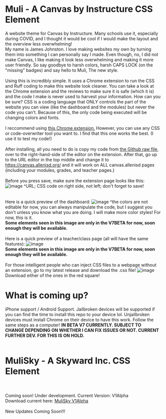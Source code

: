 # Muli - A Canvas by Instructure CSS Element

A website theme for Canvas by Instructure. Many schools use it, especially during COVID, and I thought it would be cool if I would make the layout and the overview less overwhelming!<br>
My name is James Johnston. I love making websites my own by turning them into something I can personally say I made. Even though, no, I did not make Canvas, I like making it look less overwhelming and making it more user friendly. So say goodbye to harsh colors, harsh CAPS LOCK (on the "missing" badges) and say hello to Muli, The new style.<br>
<br>
Using this is incredibly simple. It uses a Chrome extension to run the CSS and Ruff coding to make this website look cleaner. You can take a look at the Chrome extension and the reviews to make sure it is safe (which it is) and the code I make is never used to harvest your information. How can you be sure? CSS is a coding language that ONLY controls the part of the website you can view (like the dashboard and the modules) but never the code you can't. Because of this, the only code being executed will be changing colors and fonts.
<br>
<br>
I reccommend using <a href="https://chrome.google.com/webstore/detail/user-javascript-and-css/nbhcbdghjpllgmfilhnhkllmkecfmpld">this Chrome extension.</a> However, you can use any CSS or code-overwriter tool you want to. I find that this one works the best. (I use it to test my code!)
<br>
<br>
After installing, all you need to do is copy my code from <a href="https://raw.githubusercontent.com/jamesj503/Muli/main/Muli.V5">the Github raw file,</a> over to the right-hand-side of the editor on the extension. After that, go up to the URL editor in the top middle and change it to https://canvas.allenisd.org/ and it will work on ALL canvas.allenisd pages (including your modules, grades, and teacher pages.)
<br>
<br>
Before you press save, make sure the extension page looks like this:
![image](https://user-images.githubusercontent.com/70408059/115287475-f020d200-a115-11eb-81d1-0fc3a0753904.png)
^URL; CSS code on right side, not left; don't forget to save!
<br>
<br>
<br>
Here is a quick preview of the dashboard:
![image](https://user-images.githubusercontent.com/70408059/115287657-24948e00-a116-11eb-86bd-522d2ad83d25.png)
^the colors are not editable for now, you can always manipulate the code, but I suggest you don't unless you know what you are doing. I will make more color styles! For now, this is it. <br>
**Some elements seen in this image are only in the V7BETA for now, soon enough they will be available.**
<br>
<br>
Here is a quick preview of a teacher/class page (all will have the same features):
![image](https://user-images.githubusercontent.com/70408059/115288833-87d2f000-a117-11eb-8e7a-c248e50eadd2.png) <br>
**Some elements seen in this image are only in the V7BETA for now, soon enough they will be available.**
<br>
<br>
For those intelligent people who can inject CSS files to a webpage without an extension, go to my latest release and download the .css file!
![image](https://user-images.githubusercontent.com/70408059/115288551-2ad73a00-a117-11eb-8db3-e028417e2a3b.png)
Download either of the ones in the red square!

# What is coming up?
iPhone support / Android Support. Jailbroken devices will be supported if you can find the time to install this repo to your device lol. Unjailbroken devices must install Chrome on their device to have this work. Follow the same steps as a computer!
**IN BETA V7 CURRENTLY. SUBJECT TO CHANGE DEPENDING ON WHETHER I CAN FIX ISSUES OR NOT. CURRENT FURTHER DEV. FOR THIS IS ON HOLD.**
<br>
<br>
# MuliSky - A Skyward Inc. CSS Element
<br>
<br>
Coming soon! Under development. Current Version: V1Alpha 
<br>
Download current here: 
<a href="https://raw.githubusercontent.com/jamesj503/Muli/main/MuliSkyV1.A">MuliSky V1Alpha</a>
<br>
<br>
New Updates Coming Soon!!!

